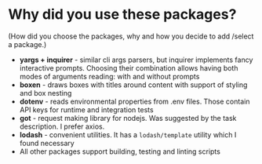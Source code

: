 # Why did you use these packages?
(How did you choose the packages, why and how you decide to add /select a package.)

* **yargs + inquirer** - similar cli args parsers, but inquirer implements fancy interactive prompts. Choosing their combination allows having both modes of arguments reading: with and without prompts
* **boxen** - draws boxes with titles around content with support of styling and box nesting
* **dotenv** - reads environmental properties from .env files. Those contain API keys for runtime and integration tests
* **got** - request making library for nodejs. Was suggested by the task description. I prefer axios.
* **lodash** - convenient utilities. It has a ```lodash/template``` utility which I found necessary
* All other packages support building, testing and linting scripts